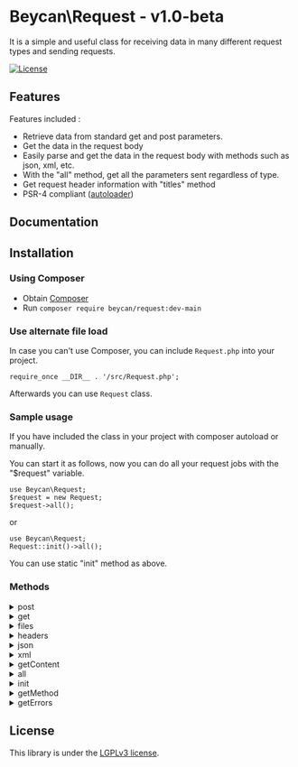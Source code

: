 # Beycan\Request - v1.0-beta #

It is a simple and useful class for receiving data in many different request types and sending requests.

[![License](https://poser.pugx.org/smalot/pdfparser/license)](//packagist.org/packages/smalot/pdfparser)

## Features ##

Features included :

- Retrieve data from standard get and post parameters.
- Get the data in the request body
- Easily parse and get the data in the request body with methods such as json, xml, etc.
- With the "all" method, get all the parameters sent regardless of type.
- Get request header information with "titles" method
- PSR-4 compliant ([autoloader](https://www.php-fig.org/psr/psr-4/))

## Documentation ##

## Installation

### Using Composer

* Obtain [Composer](https://getcomposer.org)
* Run `composer require beycan/request:dev-main`

### Use alternate file load

In case you can't use Composer, you can include `Request.php` into your project.

`require_once __DIR__ . '/src/Request.php';`

Afterwards you can use `Request` class.

### Sample usage
If you have included the class in your project with composer autoload or manually.

You can start it as follows, now you can do all your request jobs with the "$request" variable.
```
use Beycan\Request;
$request = new Request;
$request->all();
```

or

```
use Beycan\Request;
Request::init()->all();
```
You can use static "init" method as above.

### Methods
<details>
  <summary>post</summary>
  With this method, you can easily capture the data sent with the "post" method.
  <br><br>

  Sample:
  ```
  $result = $request->post(); // Result: all data
  $result = $request->post('name'); // Result: only value with "name" key
  ```
</details>

<details>
  <summary>get</summary>
  With this method, you can easily capture the data sent with the "get" method.
  <br><br>

  Sample:
  ```
  $result = $request->get(); // Result: all data
  $result = $request->get('name'); // Result: only value with "name" key
  ```
</details>

<details>
  <summary>files</summary>
  You can use it to get the files you send, that is, the files that come to the "$_FILES" variable.
  <br>
  NOTE: This method will be extended to upload files easily in the future.
  <br><br>

  Sample:
  ```
  $result = $request->files(); // Result: all files
  $result = $request->files('profile-picture'); // Result: only file with "profile-picture" key
  ```
</details>

<details>
  <summary>headers</summary>
  Allows you to receive request headers.
  <br><br>

  Sample:
  ```
  $result = $request->headers(); // Result: all headers data
  $result = $request->headers('X-Auth'); // Result: only value with "X-Auth" key
  ```
</details>

<details>
  <summary>json</summary>
  If the data in the request body is json data, it is parsed and kept in the class, you can easily capture it with this method.
  <br><br>

  Sample:
  ```
  $result = $request->json(); // Result: all data
  $result = $request->json('name'); // Result: only value with "name" key
  ```
</details>

<details>
  <summary>xml</summary>
  If the data in the request body is xml data, it is parsed and kept in the class, you can easily capture it with this method.
  <br><br>

  Sample:
  ```
  $result = $request->xml(); // Result: all data
  $result = $request->xml('name'); // Result: only value with "name" key
  ```
</details>

<details>
  <summary>getContent</summary>
  It allows you to get the data in the request body.
  <br><br>

  Sample:
  ```
  $result = $request->getContent(); // Result: data in the request body.
  ```
</details>

<details>
  <summary>all</summary>
  With this method, you can easily capture the request type and data type (if it is recognized and parsed).
  <br><br>

  Sample:
  ```
  $result = $request->all(); // Result: all data
  $result = $request->all('name'); // Result: only value with "name" key
  ```
</details>

<details>
  <summary>init</summary>
  You can use it to access the class as static.
  <br><br>

  Sample:
  ```
  $result = Request::init()->all();
  ```
</details>

<details>
  <summary>getMethod</summary>
  You can use it to get the request type.
  <br><br>

  Sample:
  ```
  $result = $request->getMethod(); // Result: request method name
  ```
</details>

<details>
  <summary>getErrors</summary>
  If you get an error while running the class, you can use this method to show errors.
  <br><br>

  Sample:
  ```
  $result = $request->getErrors(); // Result: If an error is caught, you will see them.
  ```
</details>


## License ##

This library is under the [LGPLv3 license](https://github.com/BeycanDeveloper/request/blob/main/LICENSE.txt).
